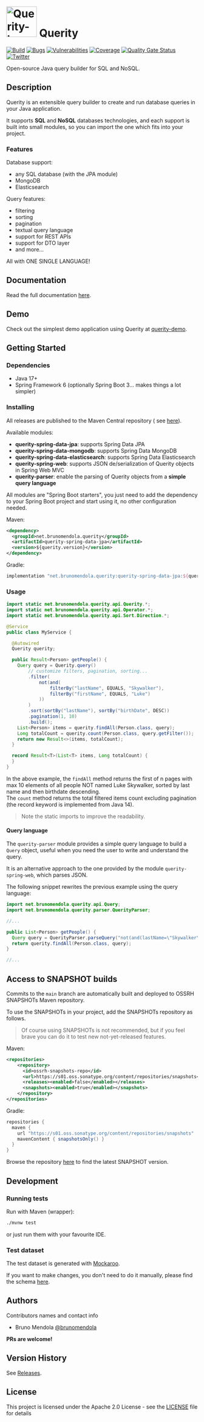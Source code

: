 <img alt="Querity-logo" src="https://user-images.githubusercontent.com/1853562/142502086-2a352854-2315-4fe5-b1a3-d7730a47fe36.jpeg" width="80" height="80"/> Querity
=======

[![Build](https://github.com/brunomendola/querity/actions/workflows/maven.yml/badge.svg)](https://github.com/brunomendola/querity/actions/workflows/maven.yml)
[![Bugs](https://sonarcloud.io/api/project_badges/measure?project=brunomendola_querity&metric=bugs)](https://sonarcloud.io/summary/new_code?id=brunomendola_querity)
[![Vulnerabilities](https://sonarcloud.io/api/project_badges/measure?project=brunomendola_querity&metric=vulnerabilities)](https://sonarcloud.io/summary/new_code?id=brunomendola_querity)
[![Coverage](https://sonarcloud.io/api/project_badges/measure?project=brunomendola_querity&metric=coverage)](https://sonarcloud.io/summary/new_code?id=brunomendola_querity)
[![Quality Gate Status](https://sonarcloud.io/api/project_badges/measure?project=brunomendola_querity&metric=alert_status)](https://sonarcloud.io/summary/new_code?id=brunomendola_querity)
[![Twitter](https://img.shields.io/twitter/url/https/twitter.com/QuerityLib.svg?style=social&label=Follow%20%40QuerityLib)](https://twitter.com/QuerityLib)

Open-source Java query builder for SQL and NoSQL.

## Description

Querity is an extensible query builder to create and run database queries in your Java application.

It supports **SQL** and **NoSQL** databases technologies, and each support is built into small modules, so you
can import the one which fits into your project.

### Features

Database support:

* any SQL database (with the JPA module)
* MongoDB
* Elasticsearch

Query features:

* filtering
* sorting
* pagination
* textual query language
* support for REST APIs
* support for DTO layer
* and more...

All with ONE SINGLE LANGUAGE!

## Documentation

Read the full documentation [here](https://brunomendola.github.io/querity).

## Demo

Check out the simplest demo application using Querity at [querity-demo](https://github.com/brunomendola/querity-demo).

## Getting Started

### Dependencies

* Java 17+
* Spring Framework 6 (optionally Spring Boot 3... makes things a lot simpler)

### Installing

All releases are published to the Maven Central repository (
see [here](https://search.maven.org/search?q=net.brunomendola.querity)).

Available modules:

* **querity-spring-data-jpa**: supports Spring Data JPA
* **querity-spring-data-mongodb**: supports Spring Data MongoDB
* **querity-spring-data-elasticsearch**: supports Spring Data Elasticsearch
* **querity-spring-web**: supports JSON de/serialization of Querity objects in Spring Web MVC
* **querity-parser**: enable the parsing of Querity objects from a **simple query language**

All modules are "Spring Boot starters", you just need to add the dependency to your Spring Boot project and start using
it, no other configuration needed.

Maven:

```xml
<dependency>
  <groupId>net.brunomendola.querity</groupId>
  <artifactId>querity-spring-data-jpa</artifactId>
  <version>${querity.version}</version>
</dependency>
```

Gradle:

```groovy
implementation "net.brunomendola.querity:querity-spring-data-jpa:${querityVersion}"
```

### Usage

```java
import static net.brunomendola.querity.api.Querity.*;
import static net.brunomendola.querity.api.Operator.*;
import static net.brunomendola.querity.api.Sort.Direction.*;

@Service
public class MyService {

  @Autowired
  Querity querity;

  public Result<Person> getPeople() {
    Query query = Querity.query()
        // customize filters, pagination, sorting...
        .filter(
            not(and(
                filterBy("lastName", EQUALS, "Skywalker"),
                filterBy("firstName", EQUALS, "Luke")
            ))
        )
        .sort(sortBy("lastName"), sortBy("birthDate", DESC))
        .pagination(1, 10)
        .build();
    List<Person> items = querity.findAll(Person.class, query);
    Long totalCount = querity.count(Person.class, query.getFilter());
    return new Result<>(items, totalCount);
  }

  record Result<T>(List<T> items, Long totalCount) {
  }
}
```

In the above example, the `findAll` method returns the first of n pages with max 10 elements of all people NOT named
Luke Skywalker, sorted by last name and then birthdate descending.<br />
The `count` method returns the total filtered items count excluding pagination (the record keyword is implemented from
Java 14).

> Note the static imports to improve the readability.

#### Query language

The `querity-parser` module provides a simple query language to build a `Query` object,
useful when you need the user to write and understand the query.

It is an alternative approach to the one provided by the module `querity-spring-web`, which parses JSON.

The following snippet rewrites the previous example using the query language:

```java
import net.brunomendola.querity.api.Query;
import net.brunomendola.querity.parser.QuerityParser;

//...

public List<Person> getPeople() {
  Query query = QuerityParser.parseQuery("not(and(lastName=\"Skywalker\", firstName=\"Luke\")) sort by lastName, birthDate desc page 1,10");
  return querity.findAll(Person.class, query);
}

//...
```

## Access to SNAPSHOT builds

Commits to the `main` branch are automatically built and deployed to OSSRH SNAPSHOTs Maven repository.

To use the SNAPSHOTs in your project, add the SNAPSHOTs repository as follows.

> Of course using SNAPSHOTs is not recommended, but if you feel brave you can do it to test new not-yet-released features.

Maven:

```xml
<repositories>
    <repository>
      <id>ossrh-snapshots-repo</id>
      <url>https://s01.oss.sonatype.org/content/repositories/snapshots</url>
      <releases><enabled>false</enabled></releases>
      <snapshots><enabled>true</enabled></snapshots>
    </repository>
</repositories>
```

Gradle:

```groovy
repositories {
  maven {
    url "https://s01.oss.sonatype.org/content/repositories/snapshots"
    mavenContent { snapshotsOnly() }
  }
}
```

Browse the
repository [here](https://s01.oss.sonatype.org/content/repositories/snapshots/net/brunomendola/querity/querity-parent/)
to find the latest SNAPSHOT version.

## Development

### Running tests

Run with Maven (wrapper):

```bash
./mvnw test
```

or just run them with your favourite IDE.

### Test dataset

The test dataset is generated with [Mockaroo](https://mockaroo.com).

If you want to make changes, you don't need to do it manually, please find the
schema [here](https://mockaroo.com/ec155390).

## Authors

Contributors names and contact info

* Bruno Mendola [@brunomendola](https://twitter.com/brunomendola)

**PRs are welcome!**

## Version History

See [Releases](https://github.com/brunomendola/querity/releases).

## License

This project is licensed under the Apache 2.0 License - see the [LICENSE](LICENSE) file for details
